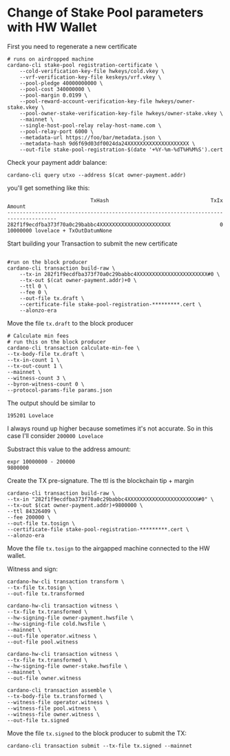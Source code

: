 # Change of Stake Pool parameters with HW Wallet

First you need to regenerate a new certificate

```shell
# runs on airdropped machine
cardano-cli stake-pool registration-certificate \
    --cold-verification-key-file hwkeys/cold.vkey \
    --vrf-verification-key-file keskeys/vrf.vkey \
    --pool-pledge 40000000000 \
    --pool-cost 340000000 \
    --pool-margin 0.0199 \
    --pool-reward-account-verification-key-file hwkeys/owner-stake.vkey \
    --pool-owner-stake-verification-key-file hwkeys/owner-stake.vkey \
    --mainnet \
    --single-host-pool-relay relay-host-name.com \
    --pool-relay-port 6000 \
    --metadata-url https://foo/bar/metadata.json \
    --metadata-hash 9d6f69d03df0024da24XXXXXXXXXXXXXXXXXXXX \
    --out-file stake-pool-registration-$(date '+%Y-%m-%dT%H%M%S').cert
```

Check your payment addr balance:
```shell
cardano-cli query utxo --address $(cat owner-payment.addr)
```
you'll get something like this:
```
                           TxHash                                 TxIx        Amount
--------------------------------------------------------------------------------------
282f1f9ecdfba373f70a0c29babbc4XXXXXXXXXXXXXXXXXXXXXXX                0        10000000 lovelace + TxOutDatumNone
```

Start building your Transaction to submit the new certificate
```shell

#run on the block producer
cardano-cli transaction build-raw \
    --tx-in 282f1f9ecdfba373f70a0c29babbc4XXXXXXXXXXXXXXXXXXXXXXX#0 \
    --tx-out $(cat owner-payment.addr)+0 \
    --ttl 0 \
    --fee 0 \
    --out-file tx.draft \
    --certificate-file stake-pool-registration-*********.cert \
    --alonzo-era 
```
Move the file `tx.draft` to the block producer

```shell
# Calculate min fees
# run this on the block producer 
cardano-cli transaction calculate-min-fee \
--tx-body-file tx.draft \
--tx-in-count 1 \
--tx-out-count 1 \
--mainnet \
--witness-count 3 \
--byron-witness-count 0 \
--protocol-params-file params.json
```
The output should be similar to 
```
195201 Lovelace
```
I always round up higher because sometimes it's not accurate. So in this case I'll consider `200000 Lovelace`

Substract this value to the address amount:
```shell
expr 10000000 - 200000
9800000
```

Create the TX pre-signature.
The ttl is the blockchain tip + margin
```shell
cardano-cli transaction build-raw \
--tx-in "282f1f9ecdfba373f70a0c29babbc4XXXXXXXXXXXXXXXXXXXXXXX#0" \
--tx-out $(cat owner-payment.addr)+9800000 \
--ttl 84326409 \
--fee 200000 \
--out-file tx.tosign \
--certificate-file stake-pool-registration-*********.cert \
--alonzo-era
```

Move the file `tx.tosign` to the airgapped machine connected to the HW wallet.

Witness and sign:
```shell
cardano-hw-cli transaction transform \
--tx-file tx.tosign \
--out-file tx.transformed

cardano-hw-cli transaction witness \
--tx-file tx.transformed \
--hw-signing-file owner-payment.hwsfile \
--hw-signing-file cold.hwsfile \
--mainnet \
--out-file operator.witness \
--out-file pool.witness

cardano-hw-cli transaction witness \
--tx-file tx.transformed \
--hw-signing-file owner-stake.hwsfile \
--mainnet \
--out-file owner.witness

cardano-cli transaction assemble \
--tx-body-file tx.transformed \
--witness-file operator.witness \
--witness-file pool.witness \
--witness-file owner.witness \
--out-file tx.signed
```

Move the file `tx.signed` to the block producer to submit the TX:
```shell
cardano-cli transaction submit --tx-file tx.signed --mainnet
```
